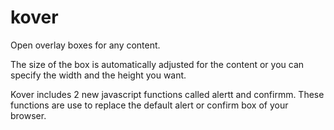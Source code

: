 # kover

Open overlay boxes for any content.

The size of the box is automatically adjusted for the content or you can specify the width and the height you want.

Kover includes 2 new javascript functions called alertt and confirmm. These functions are use to replace the default alert or confirm box of your browser.
